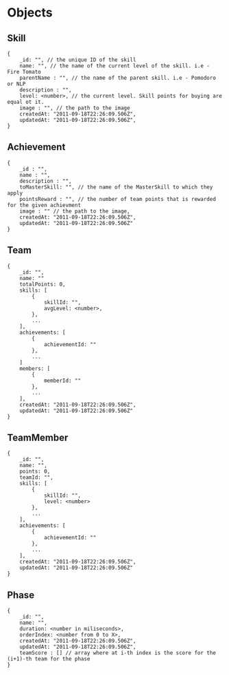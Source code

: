 # Objects #

## Skill ##
    {
        _id: "", // the unique ID of the skill
        name: "", // the name of the current level of the skill. i.e - Fire Tomato
        parentName : "", // the name of the parent skill. i.e - Pomodoro or NLP
        description : "", 
        level: <number>, // the current level. Skill points for buying are equal ot it.
        image : "", // the path to the image
        createdAt: "2011-09-18T22:26:09.506Z",
        updatedAt: "2011-09-18T22:26:09.506Z",
    }

## Achievement ##
    {
        _id : "",
        name : "",
        description : "",
        toMasterSkill: "", // the name of the MasterSkill to which they apply
        pointsReward : "", // the number of team points that is rewarded for the given achievment
        image : "" // the path to the image,
        createdAt: "2011-09-18T22:26:09.506Z",
        updatedAt: "2011-09-18T22:26:09.506Z"
    }

## Team ##
    {
        _id: "",
        name: ""
        totalPoints: 0,
        skills: [
            {
                skillId: "",
                avgLevel: <number>,
            },
            ...
        ],
        achievements: [
            {
                achievementId: ""
            },
            ...
        ]
        members: [
            {
                memberId: ""
            },
            ...
        ],
        createdAt: "2011-09-18T22:26:09.506Z",
        updatedAt: "2011-09-18T22:26:09.506Z"
    }

## TeamMember ##
    {
        _id: "",
        name: "",
        points: 0,
        teamId: "",
        skills: [
            {
                skillId: "",
                level: <number>
            },
            ...
        ],
        achievements: [
            {
                achievementId: ""
            },
            ...
        ],
        createdAt: "2011-09-18T22:26:09.506Z",
        updatedAt: "2011-09-18T22:26:09.506Z"
    }

## Phase ##
    {
        _id: "",
        name: "",
        duration: <number in miliseconds>,
        orderIndex: <number from 0 to X>,
        createdAt: "2011-09-18T22:26:09.506Z",
        updatedAt: "2011-09-18T22:26:09.506Z",
        teamScore : [] // array where at i-th index is the score for the (i+1)-th team for the phase
    }


